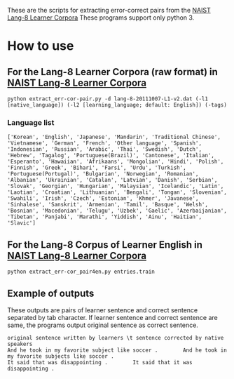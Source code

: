 These are the scripts for extracting error-correct pairs from the [NAIST Lang-8 Learner Corpora](https://sites.google.com/site/naistlang8corpora/)
These programs support only python 3.

# How to use
## For the Lang-8 Learner Corpora (raw format) in [NAIST Lang-8 Learner Corpora](https://sites.google.com/site/naistlang8corpora/)
~~~
python extract_err-cor-pair.py -d lang-8-20111007-L1-v2.dat (-l1 [native_language]) (-l2 [learning_language; default: English]) (-tags)
~~~

### Language list
~~~
['Korean', 'English', 'Japanese', 'Mandarin', 'Traditional Chinese', 'Vietnamese', 'German', 'French', 'Other language', 'Spanish', 'Indonesian', 'Russian', 'Arabic', 'Thai', 'Swedish', 'Dutch', 'Hebrew', 'Tagalog', 'Portuguese(Brazil)', 'Cantonese', 'Italian', 'Esperanto', 'Hawaiian', 'Afrikaans', 'Mongolian', 'Hindi', 'Polish', 'Finnish', 'Greek', 'Bihari', 'Farsi', 'Urdu', 'Turkish', 'Portuguese(Portugal)', 'Bulgarian', 'Norwegian', 'Romanian', 'Albanian', 'Ukrainian', 'Catalan', 'Latvian', 'Danish', 'Serbian', 'Slovak', 'Georgian', 'Hungarian', 'Malaysian', 'Icelandic', 'Latin', 'Laotian', 'Croatian', 'Lithuanian', 'Bengali', 'Tongan', 'Slovenian', 'Swahili', 'Irish', 'Czech', 'Estonian', 'Khmer', 'Javanese', 'Sinhalese', 'Sanskrit', 'Armenian', 'Tamil', 'Basque', 'Welsh', 'Bosnian', 'Macedonian', 'Telugu', 'Uzbek', 'Gaelic', 'Azerbaijanian', 'Tibetan', 'Panjabi', 'Marathi', 'Yiddish', 'Ainu', 'Haitian', 'Slavic']
~~~

## For the Lang-8 Corpus of Learner English in [NAIST Lang-8 Learner Corpora](https://sites.google.com/site/naistlang8corpora/)
~~~
python extract_err-cor_pair4en.py entries.train
~~~

## Example of outputs
These outputs are pairs of learner sentence and correct sentence separated by tab character.
If learner sentence and correct sentence are same, the programs output original sentence as correct sentence.
~~~
original sentence written by learners \t sentence corrected by native speakers
And he took in my favorite subject like soccer .        And he took in my favorite subjects like soccer .
It said that was disappointing .        It said that it was disappointing .
~~~
